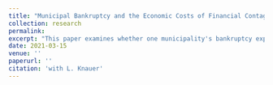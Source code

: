 ```yaml
---
title: "Municipal Bankruptcy and the Economic Costs of Financial Contagion"
collection: research
permalink: 
excerpt: "This paper examines whether one municipality's bankruptcy exposes other local governments to economic costs of financial contagion. To disentangle the bankruptcy's effect from the general economic trend, we identify idiosyncratic bankruptcies using a narrative approach. We show that non-bankrupt municipalities issue less debt following the bankruptcy. To identify the economic consequences of the limited credit market access, we exploit ex-ante heterogeneity in local governments' maturity of long-term debt. We find that high fractions of maturing debt lead to lower government spending, as well as to lower tradable employment. Overall, our results suggest that bankruptcy as resolution mechanism deteriorates the development of other municipalities that rely on debt financing."
date: 2021-03-15
venue: ''
paperurl: ''
citation: 'with L. Knauer'
---
```

